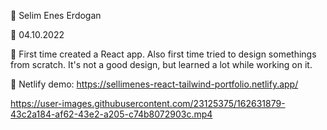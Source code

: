 🔷 Selim Enes Erdogan

🔷 04.10.2022

🔷 First time created a React app. Also first time tried to design somethings from scratch. It's not a good design, but learned a lot while working on it.

🔷 Netlify demo: https://sellimenes-react-tailwind-portfolio.netlify.app/



https://user-images.githubusercontent.com/23125375/162631879-43c2a184-af62-43e2-a205-c74b8072903c.mp4

